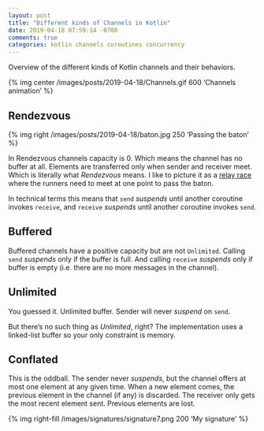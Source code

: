 ```yaml
---
layout: post
title: "Different kinds of Channels in Kotlin"
date: 2019-04-18 07:59:14 -0700
comments: true
categories: kotlin channels coroutines concurrency
---
```


Overview of the different kinds of Kotlin channels and their behaviors.

<!--more-->

{% img center /images/posts/2019-04-18/Channels.gif  600 ‘Channels animation’ %}

## Rendezvous

{% img right /images/posts/2019-04-18/baton.jpg 250 ‘Passing the baton’ %}

In Rendezvous channels capacity is 0. Which means the channel has no buffer at all. Elements are transferred only when sender and receiver meet. Which is literally what _Rendezvous_ means. I like to picture it as a [relay race][1] where the runners need to meet at one point to pass the baton.

In technical terms this means that `send` _suspends_ until another coroutine invokes `receive`, and `receive` _suspends_ until another coroutine invokes `send`.

## Buffered

Buffered channels have a positive capacity but are not `Unlimited`. Calling `send` _suspends_ only if the buffer is full. And calling `receive` _suspends_ only if buffer is empty (i.e. there are no more messages in the channel).

## Unlimited

You guessed it. Unlimited buffer. Sender will never _suspend_ on `send`. 

But there’s no such thing as _Unlimited_, right? The implementation uses a linked-list buffer so your only constraint is memory.

## Conflated

This is the oddball. The sender never _suspends_, but the channel offers at most one element at any given time. When a new element comes, the previous element in the channel (if any) is discarded. The receiver only gets the most recent element sent. Previous elements are lost.

{% img right-fill /images/signatures/signature7.png 200 ‘My signature’ %} 

[1]:	https://en.wikipedia.org/wiki/Relay_race
